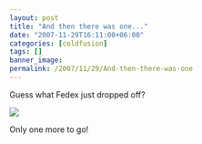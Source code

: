 ```yaml
---
layout: post
title: "And then there was one..."
date: "2007-11-29T16:11:00+06:00"
categories: [coldfusion]
tags: []
banner_image: 
permalink: /2007/11/29/And-then-there-was-one
---
```


Guess what Fedex just dropped off?

<img src="https://static.raymondcamden.com/images/DSC01823.jpg">

Only one more to go!